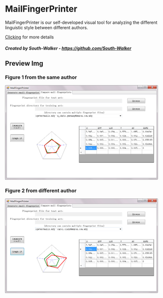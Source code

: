 # MailFingerPrinter
MailFingerPrinter is our self-developed visual tool for analyzing the different linguistic style between different authors.

<a href="https://github.com/South-Walker/MailFingerPrinter/raw/master/Paper.pdf">Clicking</a> for more details
##### Created by South-Walker - https://github.com/South-Walker

## Preview Img

### Figure 1 from the same author
![](https://github.com/South-Walker/MailFingerPrinter/raw/master/mails/1000/img/more1000_1024.jpg)

### Figure 2 from different author
![](https://github.com/South-Walker/MailFingerPrinter/raw/master/mails/1000/img/more1000_1023.jpg)


